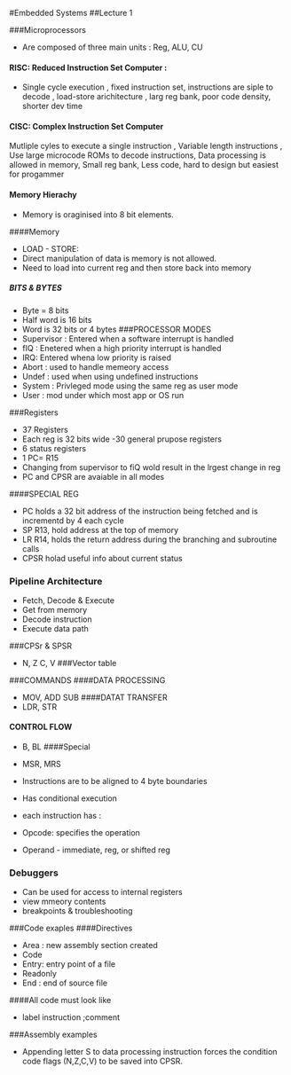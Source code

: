 #Embedded Systems 
##Lecture 1

###Microprocessors 
- Are composed of three main units : Reg, ALU, CU

#### RISC: Reduced Instruction Set Computer :
- Single cycle execution , fixed instruction set, instructions are siple to decode , load-store arichitecture , larg reg bank, poor code density, shorter dev time
#### CISC: Complex Instruction Set Computer 
Mutliple cyles to execute a single instruction ,
Variable length instructions , 
Use large microcode ROMs to decode instructions, 
Data processing is allowed in memory, 
Small reg bank, 
Less code, hard to design but easiest for progammer
#### Memory Hierachy 
- Memory is oraginised into 8 bit elements. 

####Memory 
- LOAD - STORE:
- Direct manipulation of data is memory is not allowed.
 - Need to load into current reg and then store back into memory 

 ##### BITS & BYTES
 - Byte = 8 bits
 - Half word is 16 bits 
 - Word is 32 bits or 4 bytes 
 ###PROCESSOR MODES
 - Supervisor : Entered when a software interrupt is handled
 - fIQ : Enetered when a high priority interrupt is handled 
 - IRQ: Entered whena low priority is raised 
 - Abort : used to handle memeory access 
 - Undef : used when using undefined instructions 
 - System : Privleged mode using the same reg as user mode 
 - User : mod  under which most app or OS run 

 ###Registers 
 - 37 Registers 
 - Each reg is 32 bits wide 
 -30 general prupose registers 
 - 6 status registers 
 - 1 PC= R15
 - Changing from supervisor to fiQ wold result in the lrgest change in reg 
- PC and CPSR are avaiable in all modes

####SPECIAL REG 
- PC holds a 32 bit address of the instruction being fetched and is incrementd by 4 each cycle
- SP R13, hold address at the top of memory 
- LR R14, holds the return address during the branching and subroutine calls 
- CPSR holad useful info about current status 

### Pipeline Architecture 
- Fetch, Decode & Execute 
- Get from memory 
- Decode instruction 
- Execute data path 

###CPSr & SPSR
- N, Z C, V 
###Vector table 

###COMMANDS 
####DATA PROCESSING 
- MOV, ADD SUB
####DATAT TRANSFER 
- LDR, STR 
#### CONTROL FLOW 
- B, BL 
####Special 
- MSR, MRS

- Instructions are to be aligned to 4 byte boundaries 
- Has conditional execution 
- each instruction has :
- Opcode: specifies the operation 
- Operand - immediate, reg, or shifted reg 


### Debuggers 
- Can be used for access to internal registers
- view mmeory contents
- breakpoints & troubleshooting 

###Code exaples 
####Directives 
 - Area : new assembly section created 
 - Code
 - Entry: entry point of a file 
 - Readonly 
 - End : end of source file

 ####All code must look like
 - label instruction ;comment 

###Assembly examples
- Appending letter S to data processing instruction forces the condition code flags (N,Z,C,V) to be saved into CPSR.
